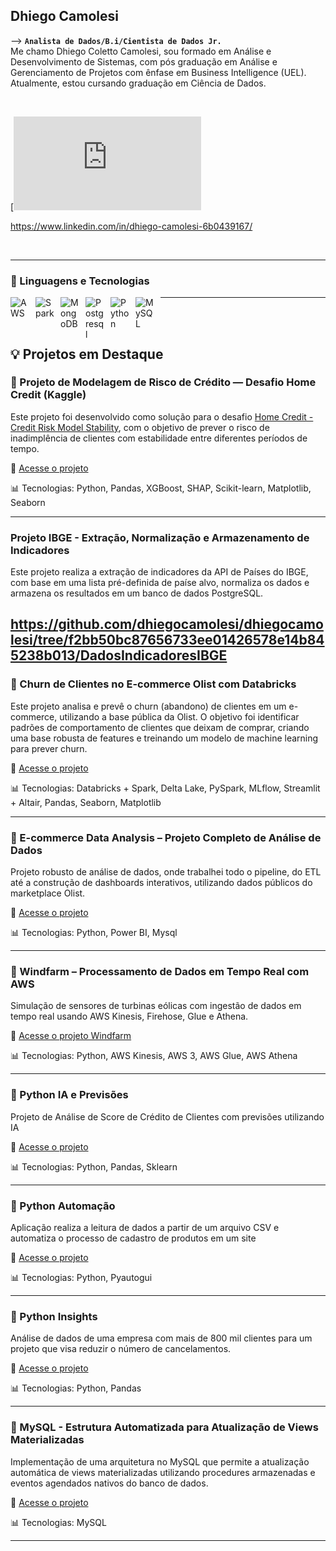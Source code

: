 ## Dhiego Camolesi
-->
**`Analista de Dados/B.i/Cientista de Dados Jr.`**
<br/>
Me chamo Dhiego Coletto Camolesi, sou formado em Análise e Desenvolvimento de Sistemas, com pós graduação em Análise e Gerenciamento de Projetos com ênfase em Business Intelligence (UEL). Atualmente, estou cursando graduação em Ciência de Dados.


<br/>


[![Download Currículo](https://github.com/dhiegocamolesi/dhiegocamolesi/blob/9cc3c752e93c06d012ce431622a7c34a21921790/Dhiego-Camolesi-AnalistaDados-BI.pdf)

https://www.linkedin.com/in/dhiego-camolesi-6b0439167/


<br/>

---

### 🤖 Linguagens e Tecnologias

<img 
    align="left" 
    alt="AWS"
    title="Amazon Web Services" 
    width="30px" 
    style="padding-right: 10px;" 
    src="https://cdn.jsdelivr.net/gh/devicons/devicon@latest/icons/amazonwebservices/amazonwebservices-original-wordmark.svg" 
/>
<img 
    align="left" 
    alt="Spark" 
    title="Spark"
    width="30px" 
    style="padding-right: 10px;" 
    src="https://cdn.jsdelivr.net/gh/devicons/devicon@latest/icons/apachespark/apachespark-original-wordmark.svg" 
/>
<img 
    align="left" 
    alt="MongoDB" 
    title="MongoDB"
    width="30px" 
    style="padding-right: 10px;" 
    src="https://cdn.jsdelivr.net/gh/devicons/devicon@latest/icons/mongodb/mongodb-original-wordmark.svg" 
/>
<img 
    align="left" 
    alt="Postgresql"
    title="Postgresql" 
    width="30px" 
    style="padding-right: 10px;" 
    src="https://cdn.jsdelivr.net/gh/devicons/devicon@latest/icons/postgresql/postgresql-original.svg" 
/>
<img 
    align="left" 
    alt="Python" 
    title="Python"
    width="30px" 
    style="padding-right: 10px;" 
    src="https://cdn.jsdelivr.net/gh/devicons/devicon@latest/icons/python/python-original.svg" 
/>
<img 
    align="left" 
    alt="MySQL" 
    title="MySQL"
    width="30px" 
    style="padding-right: 10px;" 
    src="https://cdn.jsdelivr.net/gh/devicons/devicon@latest/icons/mysql/mysql-original-wordmark.svg" 
/>

---
<br/>
<br/>

## 💡 Projetos em Destaque

### 🛒 Projeto de Modelagem de Risco de Crédito — Desafio Home Credit (Kaggle)

Este projeto foi desenvolvido como solução para o desafio [Home Credit - Credit Risk Model Stability](https://www.kaggle.com/competitions/home-credit-credit-risk-model-stability), 
com o objetivo de prever o risco de inadimplência de clientes com estabilidade entre diferentes períodos de tempo. 

🔗 [Acesse o projeto](https://github.com/dhiegocamolesi/dhiegocamolesi/tree/2900b3d0830d322a4fb000f5bba111d4beb1876a/Home_Credit_Credit_Risk_Model)

📊 Tecnologias: Python, Pandas, XGBoost, SHAP, Scikit-learn, Matplotlib, Seaborn

---
### Projeto IBGE - Extração, Normalização e Armazenamento de Indicadores

Este projeto realiza a extração de indicadores da API de Países do IBGE, com base em uma lista pré-definida de paíse alvo, normaliza os dados e armazena os resultados em um banco de dados PostgreSQL.

https://github.com/dhiegocamolesi/dhiegocamolesi/tree/f2bb50bc87656733ee01426578e14b845238b013/DadosIndicadoresIBGE
---

### 🛒 Churn de Clientes no E-commerce Olist com Databricks

Este projeto analisa e prevê o churn (abandono) de clientes em um e-commerce, utilizando a base pública da Olist.
O objetivo foi identificar padrões de comportamento de clientes que deixam de comprar, criando uma base robusta de features e treinando um modelo de machine learning para prever churn. 

🔗 [Acesse o projeto](https://github.com/dhiegocamolesi/dhiegocamolesi/tree/f65bc936ec746b3f5c3e05ed1a31e5d04a7b1bb7/ecommerce_churn_prediction)

📊 Tecnologias: Databricks + Spark, Delta Lake, PySpark, MLflow, Streamlit + Altair, Pandas, Seaborn, Matplotlib

---

### 🔋 E-commerce Data Analysis – Projeto Completo de Análise de Dados

Projeto robusto de análise de dados, onde trabalhei todo o pipeline, do ETL até a construção de dashboards interativos, utilizando dados públicos do marketplace Olist.

🔗 [Acesse o projeto](https://github.com/dhiegocamolesi/dhiegocamolesi/tree/f85441a39520052d73d3d94a9f1006221d849bc9/ecommerce_data_analysis)

📊 Tecnologias: Python, Power BI, Mysql

---

### 🔋 Windfarm – Processamento de Dados em Tempo Real com AWS

Simulação de sensores de turbinas eólicas com ingestão de dados em tempo real usando AWS Kinesis, Firehose, Glue e Athena.

🔗 [Acesse o projeto Windfarm](https://github.com/dhiegocamolesi/dhiegocamolesi/tree/a58e7701789d08ce436124f072d8db0a228ec37b/proj_windfarm)

📊 Tecnologias: Python, AWS Kinesis, AWS 3, AWS Glue, AWS Athena

---


### 🔋 Python IA e Previsões

Projeto de Análise de Score de Crédito de Clientes com previsões utilizando IA

🔗 [Acesse o projeto](https://github.com/dhiegocamolesi/dhiegocamolesi/tree/360f8de2b3b3ba8021919c113cba2c08e99d4135/proj_scorecred_ia)

📊 Tecnologias: Python, Pandas, Sklearn

---


### 🔋 Python Automação

Aplicação realiza a leitura de dados a partir de um arquivo CSV e automatiza o processo de cadastro de produtos em um site

🔗 [Acesse o projeto](https://github.com/dhiegocamolesi/dhiegocamolesi/tree/360f8de2b3b3ba8021919c113cba2c08e99d4135/proj_automacao)

📊 Tecnologias: Python, Pyautogui

---


### 🔋 Python Insights

Análise de dados de uma empresa com mais de 800 mil clientes para um projeto que visa reduzir o número de cancelamentos.

🔗 [Acesse o projeto](https://github.com/dhiegocamolesi/dhiegocamolesi/tree/360f8de2b3b3ba8021919c113cba2c08e99d4135/proj_analisedados)

📊 Tecnologias: Python, Pandas

---


### 🔋 MySQL - Estrutura Automatizada para Atualização de Views Materializadas

Implementação de uma arquitetura no MySQL que permite a atualização automática de views materializadas utilizando procedures armazenadas e eventos agendados nativos do banco de dados.

🔗 [Acesse o projeto](https://github.com/dhiegocamolesi/dhiegocamolesi/tree/1b40c249d3721d300a588820b1451c130529df68/views_materializadas/src)

📊 Tecnologias: MySQL

---







